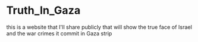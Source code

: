 # Truth_In_Gaza
this is a  website that I'll share publicly that will show the true face of Israel and the war crimes it commit in Gaza strip    
